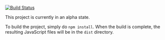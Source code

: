 [![Build Status](https://travis-ci.org/NYPL-Simplified/line-by-line-accessibility.svg?branch=master)](https://travis-ci.org/NYPL-Simplified/line-by-line-accessibility)

This project is currently in an alpha state.

To build the project, simply do `npm install`. When the build is complete, the
resulting JavaScript files will be in the `dist` directory.
